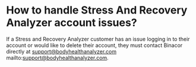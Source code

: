 # How to handle Stress And Recovery Analyzer account issues?

If a Stress and Recovery Analyzer customer has an issue logging in to their account or would like to delete their account, they must contact Binacor directly at support@bodyhealthanalyzer.com mailto:support@bodyhealthanalyzer.com.